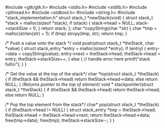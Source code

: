 #include <gtk/gtk.h>
#include <stdio.h>
#include <stdlib.h>
#include <pthread.h>
#include <stdbool.h>
#include <string.h>
#include "stack_implementation.h"
struct stack_t *newStack(void)
{
  struct stack_t *stack = malloc(sizeof *stack);
  if (stack)
  {
    stack->head = NULL;
    stack->stackSize = 0;
  }
  return stack;
};
char *copyString(char *str)
{
  char *tmp = malloc(strlen(str) + 1);
  if (tmp)
    strcpy(tmp, str);
  return tmp;
}

/* Push a value onto the stack */
void push(struct stack_t *theStack, char *value)
{
  struct stack_entry *entry = malloc(sizeof *entry);
  if (entry)
  {
    entry->data = copyString(value);
    entry->next = theStack->head;
    theStack->head = entry;
    theStack->stackSize++;
  }
  else
  {
    // handle error here
    printf("stack full\n");
  }
}

/* Get the value at the top of the stack*/
char *top(struct stack_t *theStack)
{
  if (theStack && theStack->head)
    return theStack->head->data;
  else
    return NULL;
}
/*Returns pointer to the top of element*/
void * stackpointer(struct stack_t *theStack)
{
  if (theStack && theStack->head)
    return theStack->head;
  else
    return NULL;
}

/* Pop the top element from the stack*/
char* pop(struct stack_t *theStack)
{
  if (theStack->head != NULL)
  {
    struct stack_entry *tmp = theStack->head;
    theStack->head = theStack->head->next;
	return theStack->head->data;
    free(tmp->data);
    free(tmp);
    theStack->stackSize--;
  }
}
